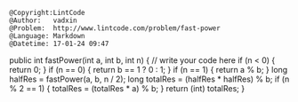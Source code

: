 ```
@Copyright:LintCode
@Author:   vadxin
@Problem:  http://www.lintcode.com/problem/fast-power
@Language: Markdown
@Datetime: 17-01-24 09:47
```

public int fastPower(int a, int b, int n) {
        // write your code here
        if (n < 0) {
            return 0;
        }
        if (n == 0) {
            return b == 1 ? 0 : 1;
        }
        if (n == 1) {
            return a % b;
        }
        long halfRes = fastPower(a, b, n / 2);
        long totalRes = (halfRes * halfRes) % b;
        if (n % 2 == 1) {
            totalRes = (totalRes * a) % b;
        }
        return (int) totalRes;
    }